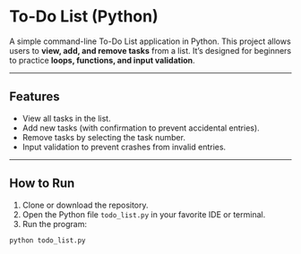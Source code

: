 # To-Do List (Python)

A simple command-line To-Do List application in Python. This project allows users to **view, add, and remove tasks** from a list. It’s designed for beginners to practice **loops, functions, and input validation**.

---

## Features

- View all tasks in the list.
- Add new tasks (with confirmation to prevent accidental entries).
- Remove tasks by selecting the task number.
- Input validation to prevent crashes from invalid entries.

---

## How to Run

1. Clone or download the repository.
2. Open the Python file `todo_list.py` in your favorite IDE or terminal.
3. Run the program:

```bash
python todo_list.py
